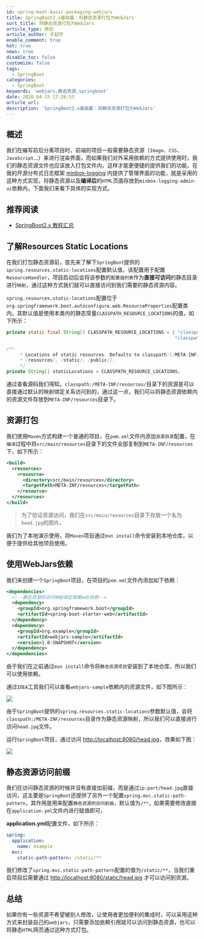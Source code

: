 ```yaml
---
id: spring-boot-basic-packaging-webjars
title: SpringBoot2.x基础篇：将静态资源打包为WebJars
sort_title: 将静态资源打包为WebJars
article_type: 原创
article_author: 于起宇
enable_comment: true
hot: true
news: true
disable_toc: false
customize: false
tags:
  - SpringBoot
categories:
  - SpringBoot
keywords: 'webjars,静态资源,springboot'
date: 2020-04-15 17:26:53
article_url:
description: 'SpringBoot2.x基础篇：将静态资源打包为WebJars'
---
```


## 概述

我们在编写前后分离项目时，前端的项目一般需要静态资源（`Image`、`CSS`、`JavaScript`...）来进行渲染界面，而如果我们对外采用依赖的方式提供使用时，我们的静态资源文件也应该放入打包文件内，这样才能更便捷的提供我们的功能，在我的开源分布式日志框架 [minbox-logging](https://gitee.com/minbox-projects/minbox-logging) 内提供了管理界面的功能，就是采用的这种方式实现，将静态资源以及**编译后**的`HTML`页面存放到`minbox-logging-admin-ui`依赖内，下面我们来看下具体的实现方式。


## 推荐阅读
- [SpringBoot2.x 教程汇总](http://blog.yuqiyu.com/spring-boot-2-x-articles.html)

## 了解Resources Static Locations

在我们打包静态资源前，首先来了解下`SpringBoot`提供的`spring.resources.static-locations`配置默认值，该配置用于配置`ResourceHandler`，项目启动后会将该参数的`配置值列表`作为**直接可访问**的静态目录进行`映射`，通过这种方式我们就可以直接访问到我们需要的静态资源内容。

`spring.resources.static-locations`配置位于`org.springframework.boot.autoconfigure.web.ResourceProperties`配置类内，其默认值是使用本类内的静态常量`CLASSPATH_RESOURCE_LOCATIONS`的值，如下所示：

```java
private static final String[] CLASSPATH_RESOURCE_LOCATIONS = { "classpath:/META-INF/resources/",
                                                              "classpath:/resources/", "classpath:/static/", "classpath:/public/" };

/**
	 * Locations of static resources. Defaults to classpath:[/META-INF/resources/,
	 * /resources/, /static/, /public/].
	 */
private String[] staticLocations = CLASSPATH_RESOURCE_LOCATIONS;
```

通过查看源码我们得知，`classpath:/META-INF/resources/`目录下的资源是可以直接通过默认的映射绑定关系访问到的，通过这一点，我们可以将静态资源依赖内的资源文件存放到`META-INF/resources`目录下。

## 资源打包

我们使用`Maven`方式构建一个普通的项目，在`pom.xml`文件内添加`资源目录`配置，在`编译`过程中将`src/main/resources`目录下的文件全部复制到`META-INF/resources`下，如下所示：

```xml
<build>
  <resources>
    <resource>
      <directory>src/main/resources</directory>
      <targetPath>META-INF/resources</targetPath>
    </resource>
  </resources>
</build>
```

> 为了验证资源访问，我们在`src/main/resources`目录下存放一个名为`head.jpg`的图片。

我们为了本地演示使用，将`Maven`项目通过`mvn install`命令安装到本地仓库，以便于提供给其他项目使用。

## 使用WebJars依赖

我们来创建一个`SpringBoot`项目，在项目的`pom.xml`文件内添加如下依赖：

```xml
<dependencies>
  <!--静态资源的访问映射绑定需要web依赖-->
  <dependency>
    <groupId>org.springframework.boot</groupId>
    <artifactId>spring-boot-starter-web</artifactId>
  </dependency>
  <dependency>
    <groupId>org.example</groupId>
    <artifactId>webjars-sample</artifactId>
    <version>1.0-SNAPSHOT</version>
  </dependency>
</dependencies>
```

由于我们在之前通过`mvn install`命令将`静态资源项目`安装到了本地仓库，所以我们可以使用依赖。

通过`IDEA`工具我们可以查看`webjars-sample`依赖内的资源文件，如下图所示：

![](https://blog.yuqiyu.com/images/post/spring-boot-basic-packaging-webjars-1.png)

由于`SpringBoot`提供的`spring.resources.static-locations`参数默认值，会将`classpath:/META-INF/resources`目录作为静态资源映射，所以我们可以直接进行访问`head.jpg`文件。

运行`SpringBoot`项目，通过访问 [http://localhost:8080/head.jpg](http://localhost:8080/head.jpg)，效果如下图：

![](https://blog.yuqiyu.com/images/post/spring-boot-basic-packaging-webjars-2.png)

## 静态资源访问前缀

我们在访问静态资源的时候并没有直接加前缀，而是通过`ip:port/head.jpg`直接访问，这主要是`SpringBoot`还提供了另外一个配置`spring.mvc.static-path-pattern`，其作用是用来配置`静态资源的访问前缀`，默认值为`/**`，如果需要修改直接在`application.yml`文件内进行赋值即可，

**application.yml**配置文件，如下所示：

```yaml
spring:
  application:
    name: example
  mvc:
    static-path-pattern: /static/**
```

我们修改了`spring.mvc.static-path-pattern`配置的值为`/static/**`，当我们重启项目后需要通过  [http://localhost:8080/static/head.jpg](http://localhost:8080/static/head.jpg) 才可以访问到资源。



## 总结

如果你有一些资源不希望被别人修改，让使用者更加便利的集成时，可以采用这种方式来封装自己的`webjars`，只需要添加依赖引用就可以访问到静态资源，也可以将静态`HTML`网页通过这种方式打包。